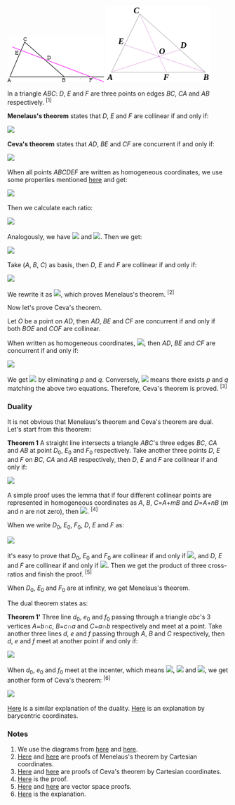 <img src="diagrams/menelaus.png">

<img src="diagrams/ceva.png">

In a triangle *ABC*: *D*, *E* and *F* are three points on edges *BC*, *CA* and *AB* respectively. <sup>[1]</sup>

**Menelaus's theorem** states that *D*, *E* and *F* are collinear if and only if:

<img src="https://latex.codecogs.com/gif.latex?\frac{\overrightarrow{BD}}{\overrightarrow{CD}}\cdot\frac{\overrightarrow{CE}}{\overrightarrow{AE}}\cdot\frac{\overrightarrow{AF}}{\overrightarrow{BF}}=1">

**Ceva's theorem** states that *AD*, *BE* and *CF* are concurrent if and only if:

<img src="https://latex.codecogs.com/gif.latex?\frac{\overrightarrow{BD}}{\overrightarrow{CD}}\cdot\frac{\overrightarrow{CE}}{\overrightarrow{AE}}\cdot\frac{\overrightarrow{AF}}{\overrightarrow{BF}}=-1">

When all points *ABCDEF* are written as homogeneous coordinates, we use some properties mentioned [here](desargues.md#proof-by-homogeneous-coordinates) and get:

<img src="https://latex.codecogs.com/gif.latex?\begin{cases}D=gB+hC\\E=jC+kA\\F=mA+nB\end{cases}">

Then we calculate each ratio:

<img src="https://latex.codecogs.com/gif.latex?\frac{\overrightarrow{BD}}{\overrightarrow{CD}}=\frac{\frac{x_\text{B}}{z_\text{B}}-\frac{x_\text{D}}{z_\text{D}}}{\frac{x_\text{C}}{z_\text{C}}-\frac{x_\text{D}}{z_\text{D}}}=\frac{\frac{x_\text{B}}{z_\text{B}}-\frac{gx_\text{B}+hx_\text{C}}{gz_\text{B}+hz_\text{C}}}{\frac{x_\text{C}}{z_\text{C}}-\frac{gx_\text{B}+hx_\text{C}}{gz_\text{B}+hz_\text{C}}}=\dots=-\frac{hz_\text{C}}{gz_\text{B}}">

Analogously, we have <img src="https://latex.codecogs.com/gif.latex?\overrightarrow{CE}/\overrightarrow{AE}=-kz_\text{A}/jz_\text{C}"> and <img src="https://latex.codecogs.com/gif.latex?\overrightarrow{AF}/\overrightarrow{BF}=-nz_\text{B}/mz_\text{A}">. Then we get:

<img src="https://latex.codecogs.com/gif.latex?\frac{\overrightarrow{BD}}{\overrightarrow{CD}}\cdot\frac{\overrightarrow{CE}}{\overrightarrow{AE}}\cdot\frac{\overrightarrow{AF}}{\overrightarrow{BF}}=-\frac{hkn}{gjm}">

Take (*A*, *B*, *C*) as basis, then *D*, *E* and *F* are collinear if and only if:

<img src="https://latex.codecogs.com/gif.latex?\det\left[\begin{matrix}0&g&h\\k&0&j\\m&n&0\end{matrix}\right]=0">

We rewrite it as <img src="https://latex.codecogs.com/gif.latex?-hkn/gjm=1">, which proves Menelaus's theorem. <sup>[2]</sup>

Now let's prove Ceva's theorem.

Let *O* be a point on *AD*, then *AD*, *BE* and *CF* are concurrent if and only if both *BOE* and *COF* are collinear.

When written as homogeneous coordinates, <img src="https://latex.codecogs.com/gif.latex?O=pA+qD=pA+gqB+hqC">, then *AD*, *BE* and *CF* are concurrent if and only if:

<img src="https://latex.codecogs.com/gif.latex?\det\left[\begin{matrix}0&1&0\\p&gq&hq\\k&0&j\end{matrix}\right]=0\quad\&\enspace\det\left[\begin{matrix}0&0&1\\p&gq&hq\\m&n&0\end{matrix}\right]=0">

We get <img src="https://latex.codecogs.com/gif.latex?hkn/gjm=1"> by eliminating *p* and *q*. Conversely, <img src="https://latex.codecogs.com/gif.latex?hkn/gjm=1"> means there exists *p* and *q* matching the above two equations. Therefore, Ceva's theorem is proved. <sup>[3]</sup>

### Duality

It is not obvious that Menelaus's theorem and Ceva's theorem are dual. Let's start from this theorem:

**Theorem 1** A straight line intersects a triangle *ABC*'s three edges *BC*, *CA* and *AB* at point *D*<sub>0</sub>, *E*<sub>0</sub> and *F*<sub>0</sub> respectively. Take another three points *D*, *E* and *F* on *BC*, *CA* and *AB* respectively, then *D*, *E* and *F* are collinear if and only if:

<img src="https://latex.codecogs.com/gif.latex?(B,C;D,D_0)\cdot(C,A;E,E_0)\cdot(A,B;F,F_0)=1">

A simple proof uses the lemma that if four different collinear points are represented in homogeneous coordinates as *A*, *B*, *C*=*A*+*mB* and *D*=*A*+*nB* (*m* and *n* are not zero), then <img src="https://latex.codecogs.com/gif.latex?(A,B;C,D)=m/n">. <sup>[4]</sup>

When we write *D*<sub>0</sub>, *E*<sub>0</sub>, *F*<sub>0</sub>, *D*, *E* and *F* as:

<img src="https://latex.codecogs.com/gif.latex?\begin{cases}D_0=B+kC\\E_0=C+mA\\F_0=A+nB\\D=B+pC\\E=C+qA\\F=A+rB\end{cases}">

it's easy to prove that *D*<sub>0</sub>, *E*<sub>0</sub> and *F*<sub>0</sub> are collinear if and only if <img src="https://latex.codecogs.com/gif.latex?kmn=-1">, and *D*, *E* and *F* are collinear if and only if <img src="https://latex.codecogs.com/gif.latex?pqr=-1">. Then we get the product of three cross-ratios and finish the proof. <sup>[5]</sup>

When *D*<sub>0</sub>, *E*<sub>0</sub> and *F*<sub>0</sub> are at infinity, we get Menelaus's theorem.

The dual theorem states as:

**Theorem 1'** Three line *d*<sub>0</sub>, *e*<sub>0</sub> and *f*<sub>0</sub> passing through a triangle *abc*'s 3 vertices *A*=*b*∩*c*, *B*=*c*∩*a* and *C*=*a*∩*b* respectively and meet at a point. Take another three lines *d*, *e* and *f* passing through *A*, *B* and *C* respectively, then *d*, *e* and *f* meet at another point if and only if:

<img src="https://latex.codecogs.com/gif.latex?(b,c;d,d_0)\cdot(c,a;e,e_0)\cdot(a,b;f,f_0)=1">

When *d*<sub>0</sub>, *e*<sub>0</sub> and *f*<sub>0</sub> meet at the incenter, which means <img src="https://latex.codecogs.com/gif.latex?\widehat{bd_0}=-\widehat{cd_0}">, <img src="https://latex.codecogs.com/gif.latex?\widehat{ce_0}=-\widehat{ae_0}"> and <img src="https://latex.codecogs.com/gif.latex?\widehat{af_0}=-\widehat{bf_0}">, we get another form of Ceva's theorem: <sup>[6]</sup>

<img src="https://latex.codecogs.com/gif.latex?\frac{\sin\widehat{bd}}{\sin\widehat{cd}}\cdot\frac{\sin\widehat{ce}}{\sin\widehat{ae}}\cdot\frac{\sin\widehat{af}}{\sin\widehat{bf}}=-1">

[Here](https://www.heldermann-verlag.de/jgg/jgg11/j11h1beni.pdf) is a similar explanation of the duality. [Here](https://staff.imsa.edu/~fogel/ModGeo/PDF/24%20Menelaus%20Ceva.pdf) is an explanation by barycentric coordinates.

### Notes

1. We use the diagrams from [here](https://en.wikipedia.org/wiki/Menelaus%27s_theorem) and [here](https://en.wikipedia.org/wiki/Ceva%27s_theorem).
2. [Here](projective/menelaus-c1.py) and [here](projective/menelaus-c2.py) are proofs of Menelaus's theorem by Cartesian coordinates.
3. [Here](projective/ceva-c1.py) and [here](projective/ceva-c2.py) are proofs of Ceva's theorem by Cartesian coordinates.
4. [Here](projective/cross-ratio.py) is the proof.
5. [Here](projective/menelaus-ceva-v1.py) and [here](projective/menelaus-ceva-v2.py) are vector space proofs.
6. [Here](https://www.cut-the-knot.org/triangle/TrigCeva.shtml) is the explanation.